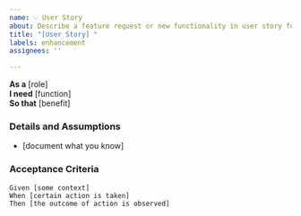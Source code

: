 ```yaml
---
name: 💡 User Story
about: Describe a feature request or new functionality in user story format
title: "[User Story] "
labels: enhancement
assignees: ''

---
```


**As a** [role]  
**I need** [function]  
**So that** [benefit]  
      
### Details and Assumptions
* [document what you know]

### Acceptance Criteria

```gherkin
Given [some context]  
When [certain action is taken]  
Then [the outcome of action is observed]  
